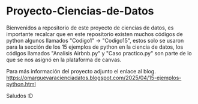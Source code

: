 # Proyecto-Ciencias-de-Datos
Bienvenidos a repositorio de este proyecto de ciencias de datos, es importante recalcar que en este repositorio existen muchos códigos de python algunos llamados "Codigo1" -> "Codigo15", estos solo se usaron para la sección de los 15 ejemplos de python en la ciencia de datos, los códigos llamados "Analisis Airbnb.py" y "Caso practico.py" son parte de lo que se nos asignó en la plataforma de canvas.

Para más información del proyecto adjunto el enlace al blog. https://omarguevaracienciadatos.blogspot.com/2025/04/15-ejemplos-python.html

Saludos :D

